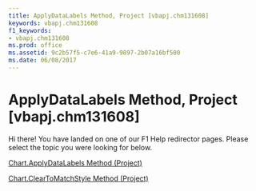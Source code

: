 ```yaml
---
title: ApplyDataLabels Method, Project [vbapj.chm131608]
keywords: vbapj.chm131608
f1_keywords:
- vbapj.chm131608
ms.prod: office
ms.assetid: 9c2b57f5-c7e6-41a9-9897-2b07a16bf500
ms.date: 06/08/2017
---
```



# ApplyDataLabels Method, Project [vbapj.chm131608]

Hi there! You have landed on one of our F1 Help redirector pages. Please select the topic you were looking for below.

[Chart.ApplyDataLabels Method (Project)](http://msdn.microsoft.com/library/cda031a4-ed86-1ec8-583d-44767785e3a1%28Office.15%29.aspx)

[Chart.ClearToMatchStyle Method (Project)](http://msdn.microsoft.com/library/6715dd6c-4213-6fc6-5cdb-5eefbaf9d875%28Office.15%29.aspx)


